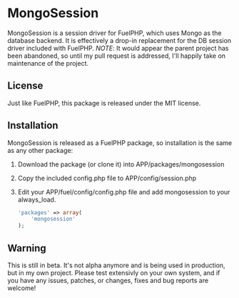 MongoSession
=========

MongoSession is a session driver for FuelPHP, which uses Mongo as
the database backend. It is effectively a drop-in replacement for
the DB session driver included with FuelPHP.
_NOTE_: It would appear the parent project has been abandoned, so
until my pull request is addressed, I'll happily take on
maintenance of the project.


License
-------

Just like FuelPHP, this package is released under the MIT license.

Installation
------------

MongoSession is released as a FuelPHP package, so installation is the same as 
any other package:

1. Download the package (or clone it) into APP/packages/mongosession
2. Copy the included config.php file to APP/config/session.php

3. Edit your APP/fuel/config/config.php file and add mongosession to your 
always_load.

	```php
	'packages' => array(
		'mongosession'
	);
	```

Warning
-------
This is still in beta. It's not alpha anymore and is being used in production, but in my own project. Please test extensivly on your own system, and if you have any issues, patches, or changes, fixes and bug reports are welcome!
